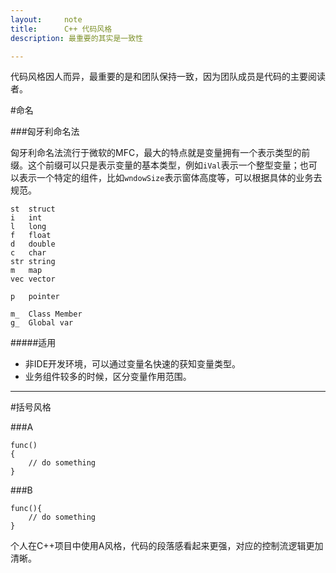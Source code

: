 ```yaml
---
layout:     note
title:      C++ 代码风格
description: 最重要的其实是一致性

---
```


代码风格因人而异，最重要的是和团队保持一致，因为团队成员是代码的主要阅读者。


#命名

###匈牙利命名法

匈牙利命名法流行于微软的MFC，最大的特点就是变量拥有一个表示类型的前缀。这个前缀可以只是表示变量的基本类型，例如`iVal`表示一个整型变量；也可以表示一个特定的组件，比如`wndowSize`表示窗体高度等，可以根据具体的业务去规范。


    st  struct
    i   int
    l   long
    f   float
    d   double 
    c   char
    str string
    m   map
    vec vector

    p   pointer

    m_  Class Member
    g_  Global var



#####适用

+ 非IDE开发环境，可以通过变量名快速的获知变量类型。
+ 业务组件较多的时候，区分变量作用范围。



-----------



#括号风格

###A
    
    func()
    {
        // do something
    }

###B

    func(){
        // do something 
    }



个人在C++项目中使用A风格，代码的段落感看起来更强，对应的控制流逻辑更加清晰。

